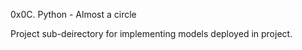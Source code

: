 0x0C. Python - Almost a circle

Project sub-deirectory for implementing models deployed in project.
